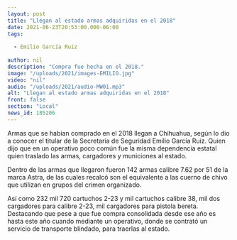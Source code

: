 ```yaml
---
layout: post
title: "Llegan al estado armas adquiridas en el 2018"
date: 2021-06-23T20:53:00.000-06:00
tags:
  
  - Emilio García Ruiz
  
author: nil
description: "Compra fue hecha en el 2018."
image: "/uploads/2021/images-EMILIO.jpg"
video: "nil"
audio: "/uploads/2021/audio-MW01.mp3"
alt: "Llegan al estado armas adquiridas en el 2018"
front: false
section: "Local"
news_id: 185206
---
```


Armas que se habían comprado en el 2018 llegan a Chihuahua, según lo dio a conocer el titular de la Secretaría de Seguridad Emilio García Ruiz. Quien dijo que en un operativo poco común fue la misma dependencia estatal quien traslado las armas, cargadores y municiones al estado.

Dentro de las armas que llegaron fueron 142 armas calibre 7.62 por 51 de la marca Astra, de las cuales recalcó son el equivalente a las cuerno de chivo que utilizan en grupos del crimen organizado. 

Así como 232 mil 720 cartuchos 2-23 y mil cartuchos calibre 38, mil dos cargadores para calibre 2-23, mil cargadores para pistola bereta. Destacando que pese a que fue compra consolidada desde ese año es hasta este año cuando mediante un operativo, donde se contrató un servicio de transporte blindado, para traerlas al estado.

